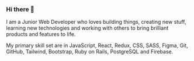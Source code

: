 ### Hi there 👋

I am a Junior Web Developer who loves building things, creating new stuff, learning new technologies and working with others to bring brilliant products and features to life.

My primary skill set are in JavaScript, React, Redux, CSS, SASS, Figma, Git, GitHub, Tailwind, Bootstrap, Ruby on Rails, PostgreSQL and Firebase.




